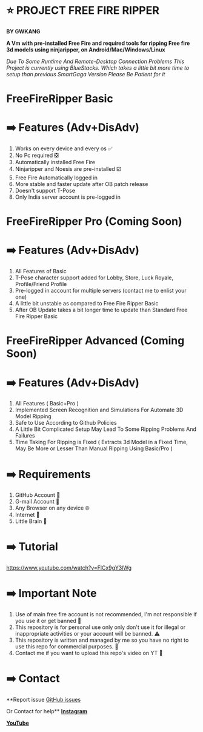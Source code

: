 # ⭐ PROJECT FREE FIRE RIPPER 
**BY GWKANG**

**A Vm with pre-installed Free Fire and required tools for ripping Free fire 3d models using ninjaripper, on Android/Mac/Windows/Linux**

*Due To Some Runtime And Remote-Desktop Connection Problems This Project is currently using BlueStacks. Which takes a little bit more time to setup than previous SmartGaga Version Please Be Patient for it*

# FreeFireRipper Basic
# ➡️ Features (Adv+DisAdv)
1. Works on every device and every os ✅
2. No Pc required ❎
3. Automatically installed Free Fire
4. Ninjaripper and Noesis are pre-installed ☑️
5. Free Fire Automatically logged in
6. More stable and faster update after OB patch release
7. Doesn't support T-Pose
8. Only India server account is pre-logged in 


# FreeFireRipper Pro (Coming Soon)
# ➡️ Features (Adv+DisAdv) 
1. All Features of Basic
2. T-Pose character support added for Lobby, Store, Luck Royale, Profile/Friend Profile
3. Pre-logged in account for multiple servers (contact me to enlist your one)
4. A little bit unstable as compared to Free Fire Ripper Basic
5. After OB Update takes a bit longer time to update than Standard Free Fire Ripper Basic

# FreeFireRipper Advanced (Coming Soon)
# ➡️ Features (Adv+DisAdv)
1. All Features ( Basic+Pro )
2. Implemented Screen Recognition and Simulations For Automate 3D Model Ripping
3. Safe to Use According to Github Policies
4. A Little Bit Complicated Setup May Lead To Some Ripping Problems And Failures
5. Time Taking For Ripping is Fixed ( Extracts 3d Model in a Fixed Time, May Be More or Lesser Than Manual Ripping Using Basic/Pro )
   
# ➡️ Requirements 
1. GitHub Account 🔑
2. G-mail Account 📧
3. Any Browser on any device 🌐
4. Internet 🛜
5. Little Brain 🧠

# ➡️ Tutorial
https://www.youtube.com/watch?v=FlCx9gY3lWg

# ➡️ Important Note
1. Use of main free fire account is not recommended, I'm not responsible if you use it or get banned 🚫 
1. This repository is for personal use only only don't use it for illegal or inappropriate activities or your account will be banned. ⚠️
2. This repository is written and managed by me so you have no right to use this repo for commercial purposes. 👿
3. Contact me if you want to upload this repo's video on YT 📮

# ➡️ Contact

**Report issue [GitHub issues](https://github.com/GWKANG-YT/FreeFireRipper/issues)

Or Contact for help**
**[Instagram](https://www.instagram.com/inderx_kang)**

**[YouTube](https://youtube.com/@GW_KANG)**
